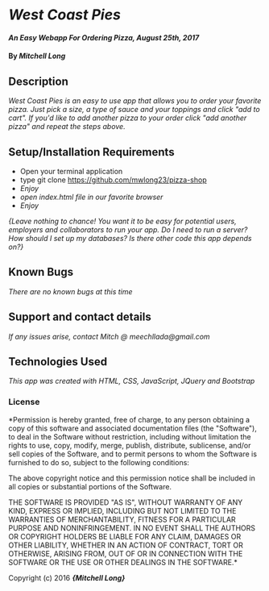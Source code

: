 # _West Coast Pies_

#### _An Easy Webapp For Ordering Pizza, August 25th, 2017_

#### By _**Mitchell Long**_

## Description

_West Coast Pies is an easy to use app that allows you to order your favorite pizza. Just pick a size, a type of sauce and your toppings and click "add to cart".  If you'd like to add another pizza to your order click "add another pizza" and repeat the steps above._

## Setup/Installation Requirements

* Open your terminal application
* type git clone https://github.com/mwlong23/pizza-shop
* _Enjoy_
* _open index.html file in our favorite browser_
* _Enjoy_

_{Leave nothing to chance! You want it to be easy for potential users, employers and collaborators to run your app. Do I need to run a server? How should I set up my databases? Is there other code this app depends on?}_

## Known Bugs

_There are no known bugs at this time_

## Support and contact details

_If any issues arise, contact Mitch @ meechllada@gmail.com_

## Technologies Used

_This app was created with HTML, CSS, JavaScript, JQuery and Bootstrap_

### License

*Permission is hereby granted, free of charge, to any person obtaining a copy of this software and associated documentation files (the "Software"), to deal in the Software without restriction, including without limitation the rights to use, copy, modify, merge, publish, distribute, sublicense, and/or sell copies of the Software, and to permit persons to whom the Software is furnished to do so, subject to the following conditions:

The above copyright notice and this permission notice shall be included in all copies or substantial portions of the Software.

THE SOFTWARE IS PROVIDED "AS IS", WITHOUT WARRANTY OF ANY KIND, EXPRESS OR IMPLIED, INCLUDING BUT NOT LIMITED TO THE WARRANTIES OF MERCHANTABILITY, FITNESS FOR A PARTICULAR PURPOSE AND NONINFRINGEMENT. IN NO EVENT SHALL THE AUTHORS OR COPYRIGHT HOLDERS BE LIABLE FOR ANY CLAIM, DAMAGES OR OTHER LIABILITY, WHETHER IN AN ACTION OF CONTRACT, TORT OR OTHERWISE, ARISING FROM, OUT OF OR IN CONNECTION WITH THE SOFTWARE OR THE USE OR OTHER DEALINGS IN THE SOFTWARE.*

Copyright (c) 2016 **_{Mitchell Long}_**
